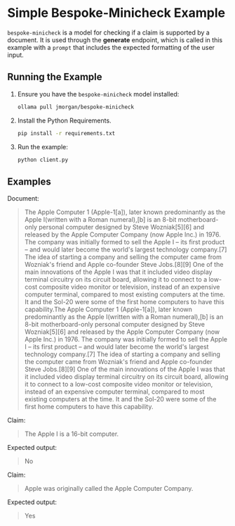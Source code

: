 # Simple Bespoke-Minicheck Example

`bespoke-minicheck` is a model for checking if a claim is supported by a document. It is used through the **generate** endpoint, which is called in this example with a `prompt` that includes the expected formatting of the user input. 

## Running the Example

1. Ensure you have the `bespoke-minicheck` model installed:

   ```bash
   ollama pull jmorgan/bespoke-minicheck
   ```

2. Install the Python Requirements.

   ```bash
   pip install -r requirements.txt
   ```

3. Run the example:

   ```bash
   python client.py
   ```

## Examples
Document: 
> The Apple Computer 1 (Apple-1[a]), later known predominantly as the Apple I(written with a Roman numeral),[b] is an 8-bit motherboard-only personal computer designed by Steve Wozniak[5][6] and released by the Apple Computer Company (now Apple Inc.) in 1976. The company was initially formed to sell the Apple I – its first product – and would later become the world's largest technology company.[7] The idea of starting a company and selling the computer came from Wozniak's friend and Apple co-founder Steve Jobs.[8][9] One of the main innovations of the Apple I was that it included video display terminal circuitry on its circuit board, allowing it to connect to a low-cost composite video monitor or television, instead of an expensive computer terminal, compared to most existing computers at the time. It and the Sol-20 were some of the first home computers to have this capability.The Apple Computer 1 (Apple-1[a]), later known predominantly as the Apple I(written with a Roman numeral),[b] is an 8-bit motherboard-only personal computer designed by Steve Wozniak[5][6] and released by the Apple Computer Company (now Apple Inc.) in 1976. The company was initially formed to sell the Apple I – its first product – and would later become the world's largest technology company.[7] The idea of starting a company and selling the computer came from Wozniak's friend and Apple co-founder Steve Jobs.[8][9] One of the main innovations of the Apple I was that it included video display terminal circuitry on its circuit board, allowing it to connect to a low-cost composite video monitor or television, instead of an expensive computer terminal, compared to most existing computers at the time. It and the Sol-20 were some of the first home computers to have this capability.

Claim: 
>The Apple I is a 16-bit computer.

Expected output:
>No

Claim: 
>Apple was originally called the Apple Computer Company.

Expected output:
>Yes

